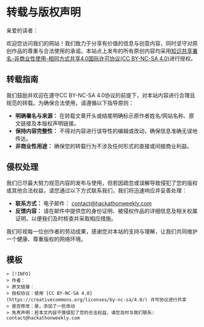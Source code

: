 # 转载与版权声明

亲爱的读者：

欢迎您访问我们的网站！我们致力于分享有价值的信息与创意内容，同时坚守对原创作品的尊重与合法使用的承诺。本站点上发布的所有原创内容均采用[知识共享署名-非商业性使用-相同方式共享4.0国际许可协议(CC BY-NC-SA 4.0)](https://creativecommons.org/licenses/by-nc-sa/4.0/)进行授权。

## 转载指南

我们鼓励并欢迎在遵守CC BY-NC-SA 4.0协议的前提下，对本站内容进行合理且规范的转载。为确保合法使用，请遵循以下指导原则：

- **明确署名与来源：** 在转载文章开头或结尾明确标示原作者姓名/网站名称、原文链接及本版权声明链接。
- **保持内容完整性：** 不得对内容进行误导性的编辑或改动，确保信息准确无误地传达。
- **非商业性用途：** 确保您的转载行为不涉及任何形式的直接或间接商业利益。

## 侵权处理

我们已尽最大努力规范内容的发布与使用，但若因疏忽或误解导致侵犯了您的版权或其他合法权益，请您通过以下方式联系我们，我们将迅速响应并妥善处理：

- **联系方式：** 电子邮件： contact@hackathonweekly.com
- **反馈内容：** 请在邮件中提供您的身份证明、被侵权作品的详细信息及相关权属证明，以便我们及时核查并采取相应措施。

我们珍视每一位创作者的劳动成果，感谢您对本站的支持与理解，让我们共同维护一个健康、尊重版权的网络环境。

## 模板

```
> [!INFO]
> 作者：
> 原文链接：
> 授权协议：使用 [CC BY-NC-SA 4.0](https://creativecommons.org/licenses/by-nc-sa/4.0/) 许可协议进行共享
> 是否修改：是，添加了一些改动
> 免责声明：若本文内容不慎侵犯了您的合法权益，请您及时与我们联系: contact@hackathonweekly.com
```